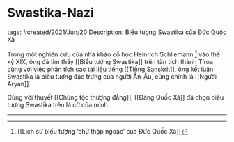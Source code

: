# Swastika-Nazi

tags: #created/2021/Jun/20
Description: Biểu tượng Swastika của Đức Quốc Xã

Trong một nghiên cứu của nhà khảo cổ học Heinrich Schliemann [^1] vào thế kỷ XIX, ông đã tìm thấy [[Biểu tượng Swastika]] trên tàn tích thành T’roa cùng với việc phân tích các tài liệu tiếng [[Tiếng Sanskrit]], ông kết luận Swastika là biểu tượng đặc trưng của người Ấn-Âu, cũng chính là [[Người Aryan]]. 

Cùng với thuyết [[Chủng tộc thượng đẳng]], [[Đảng Quốc Xã]] đã chọn biểu tượng Swastika trên lá cờ của mình.

---

[^1]:[[Lịch sử biểu tượng ‘chữ thập ngoặc’ của Đức Quốc Xã]]